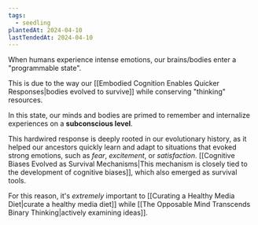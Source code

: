 ```yaml
---
tags:
  - seedling
plantedAt: 2024-04-10
lastTendedAt: 2024-04-10
---
```

When humans experience intense emotions, our brains/bodies enter a "programmable state".

This is due to the way our [[Embodied Cognition Enables Quicker Responses|bodies evolved to survive]] while conserving "thinking" resources.

In this state, our minds and bodies are primed to remember and internalize experiences on a **subconscious level**.

This hardwired response is deeply rooted in our evolutionary history, as it helped our ancestors quickly learn and adapt to situations that evoked strong emotions, such as *fear*, *excitement*, or *satisfaction*. [[Cognitive Biases Evolved as Survival Mechanisms|This mechanism is closely tied to the development of cognitive biases]], which also emerged as survival tools.

For this reason, it's *extremely* important to [[Curating a Healthy Media Diet|curate a healthy media diet]] while [[The Opposable Mind Transcends Binary Thinking|actively examining ideas]].
